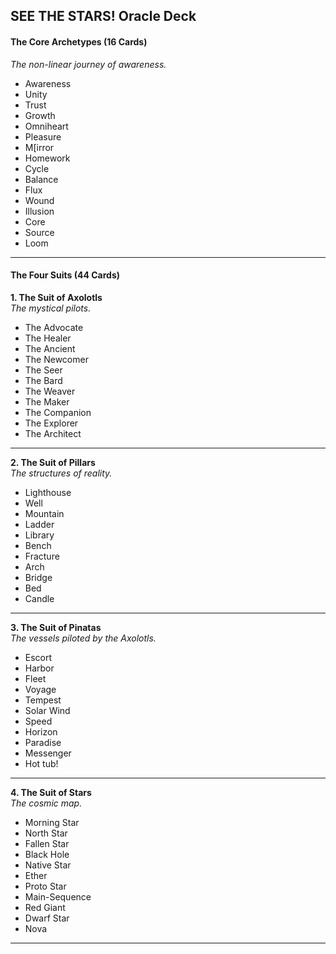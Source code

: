 SEE THE STARS! Oracle Deck
---
#### **The Core Archetypes (16 Cards)**

_The non-linear journey of awareness._

- Awareness
- Unity
- Trust
- Growth
- Omniheart
- Pleasure
- M[irror
- Homework
- Cycle
- Balance
- Flux
- Wound
- Illusion
- Core
- Source
- Loom

---
#### **The Four Suits (44 Cards)**

**1. The Suit of Axolotls**  
_The mystical pilots._

- The Advocate
- The Healer
- The Ancient
- The Newcomer
- The Seer
- The Bard
- The Weaver
- The Maker
- The Companion
- The Explorer
- The Architect

***

**2. The Suit of Pillars**  
_The structures of reality._

- Lighthouse
- Well
- Mountain
- Ladder
- Library
- Bench
- Fracture
- Arch
- Bridge
- Bed
- Candle

***

**3. The Suit of Pinatas**  
_The vessels piloted by the Axolotls._

- Escort
- Harbor
- Fleet
- Voyage
- Tempest
- Solar Wind
- Speed
- Horizon
- Paradise
- Messenger
- Hot tub!

***

**4. The Suit of Stars**  
_The cosmic map._

- Morning Star
- North Star
- Fallen Star
- Black Hole
- Native Star
- Ether
- Proto Star
- Main-Sequence
- Red Giant
- Dwarf Star
- Nova

***
